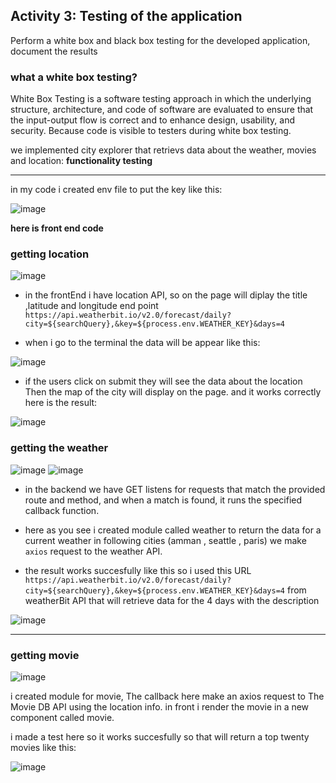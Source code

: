 
## Activity 3: Testing of the application 
Perform a white box and black box testing for the developed application, document the results

### what a white box testing?

White Box Testing is a software testing approach in which the underlying structure, architecture, and code of software are evaluated to ensure that the input-output flow is correct and to enhance design, usability, and security. Because code is visible to testers during white box testing.

we implemented city explorer that retrievs data about the weather, movies and location:
**functionality testing**

---

in my code i created env file to put the key like this:

![image](codeImg/env.PNG)

**here is front end code**

### getting location
![image](codeImg/getLocFun.PNG)



* in the frontEnd i have location API, so on the page will diplay the title ,latitude and longitude end point
`https://api.weatherbit.io/v2.0/forecast/daily?city=${searchQuery},&key=${process.env.WEATHER_KEY}&days=4`

* when i go to the terminal the data will be appear like this:

![image](codeImg/terminal.PNG)



* if the users click on submit they will see the data about the location Then the map of the city will display on the page. and it works correctly
here is the result:

![image](codeImg/city.png)



### getting the weather

![image](codeImg/frontWeather.PNG)
![image](codeImg/getWeather.PNG)

* in the backend we have GET listens for requests that match the provided route and method, and when a match is found, it runs the specified callback function.

* here as you see i created module called weather to return the data for a current weather in following cities (amman , seattle , paris) we make `axios` request to the weather API.

* the result works succesfully like this so i used this URL `https://api.weatherbit.io/v2.0/forecast/daily?city=${searchQuery},&key=${process.env.WEATHER_KEY}&days=4` from weatherBit API that will retrieve data for the 4 days with the description

![image](codeImg/date.png)

---
 ### getting movie



![image](codeImg/handleMovie.PNG)

 i created module for movie, The callback here make an axios request to The Movie DB API using the location info.
 in front i render the movie in a new component called movie.

 i made a test here so it works succesfully so that will return a top twenty movies like this: 

![image](codeImg/movie.png)







